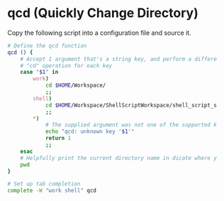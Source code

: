 # qcd (Quickly Change Directory)

Copy the following script into a configuration file and source it.

```bash
# Define the qcd function
qcd () {
    # Accept 1 argument that's a string key, and perform a differe
    # "cd" operation for each key
    case "$1" in
        work)
            cd $HOME/Workspace/
            ;;
        shell)
            cd $HOME/Workspace/ShellScriptWorkspace/shell_script_s
            ;;
        *)
            # The supplied argument was not one of the supported k
            echo "qcd: unknown key '$1'"
            return 1
            ;;
    esac
    # Helpfully print the current directory name in dicate where y
    pwd
}

# Set up tab completion
complete -W "work shell" qcd
```

